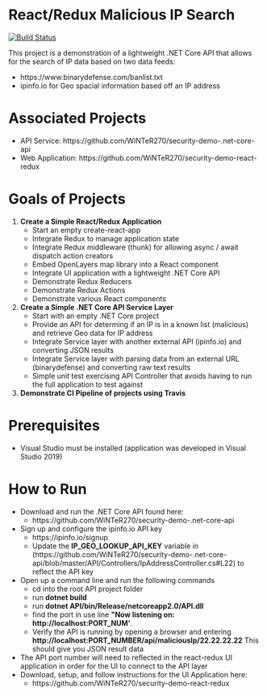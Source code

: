 # React/Redux Malicious IP Search

[![Build Status](https://travis-ci.org/joemccann/dillinger.svg?branch=master)](https://travis-ci.org/joemccann/dillinger)

This project is a demonstration of a lightweight .NET Core API that allows for the search of IP data based on two data feeds:
<ul>
    <li>https://www.binarydefense.com/banlist.txt</li>
    <li>ipinfo.io for Geo spacial information based off an IP address</li>
</ul>

# Associated Projects
<ul>
    <li>API Service: https://github.com/WiNTeR270/security-demo-.net-core-api</li>
    <li>Web Application: https://github.com/WiNTeR270/security-demo-react-redux </li>
</ul>

# Goals of Projects
<ol>
    <li><strong>Create a Simple React/Redux Application</strong>
    <ul>
        <li>Start an empty create-react-app</li>
        <li>Integrate Redux to manage application state</li>
        <li>Integrate Redux middleware (thunk) for allowing async / await dispatch action creators</li>
        <li>Embed OpenLayers map library into a React component</li>
        <li>Integrate UI application with a lightweight .NET Core API</li>
        <li>Demonstrate Redux Reducers</li>
        <li>Demonstrate Redux Actions</li>
        <li>Demonstrate various React components</li>
    </ul>
    </li>
    <li><strong>Create a Simple .NET Core API Service Layer</strong>
    <ul>
        <li>Start with an empty .NET Core project</li>
        <li>Provide an API for determing if an IP is in a known list (malicious) and retrieve Geo data for IP address</li>
        <li>Integrate Service layer with another external API (ipinfo.io) and converting JSON results</li>
        <li>Integrate Service layer with parsing data from an external URL (binarydefense) and converting raw text results</li>
        <li>Simple unit test exercising API Controller that avoids having to run the full application to test against</li>
        </ul>
    </li>
    <li><strong>Demonstrate CI Pipeline of projects using Travis</strong></li>
</ol>

# Prerequisites
<ul>
    <li>Visual Studio must be installed (application was developed in Visual Studio 2019)</li>
</ul>

# How to Run

<ul>
    <li>Download and run the .NET Core API found here:
    <ul>
        <li>https://github.com/WiNTeR270/security-demo-.net-core-api</li>
    </ul>
    </li>
    <li>Sign up and configure the ipinfo.io API key
        <ul>
            <li>https://ipinfo.io/signup</li>
            <li>Update the <b>IP_GEO_LOOKUP_API_KEY</b> variable in (https://github.com/WiNTeR270/security-demo-.net-core-api/blob/master/API/Controllers/IpAddressController.cs#L22) to reflect the API key</li>
        </ul>
    </li>
    <li>Open up a command line and run the following commands
        <ul>
            <li>cd into the root API project folder</li>
            <li>run <b>dotnet build</b></li>
            <li>run <b>dotnet API/bin/Release/netcoreapp2.0/API.dll</b></li>
            <li>find the port in use line <b>"Now listening on: http://localhost:PORT_NUM'</b>.</li>
            <li>Verify the API is running by opening a browser and entering <b>http://localhost:PORT_NUMBER/api/maliciousIp/22.22.22.22</b> This should give you JSON result data
            </li>
        </ul>
    </li>
    <li>The API port number will need to reflected in the react-redux UI application in order for the UI to connect to the API layer</li>
    <li>Download, setup, and follow instructions for the UI Application here: 
        <ul>
            <li>https://github.com/WiNTeR270/security-demo-react-redux</li>
        </ul>
    </li>
</ul>
